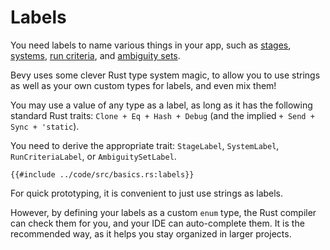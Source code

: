 # Labels

You need labels to name various things in your app, such as [stages](./stages.md),
[systems](./system-order.md), [run criteria](TODO), and [ambiguity sets](TODO).

Bevy uses some clever Rust type system magic, to allow you to use strings
as well as your own custom types for labels, and even mix them!

You may use a value of any type as a label, as long as it has the following
standard Rust traits: `Clone + Eq + Hash + Debug` (and the implied `+ Send +
Sync + 'static`).

You need to derive the appropriate trait: `StageLabel`, `SystemLabel`, `RunCriteriaLabel`, or `AmbiguitySetLabel`.

```rust,no_run,noplayground
{{#include ../code/src/basics.rs:labels}}
```

For quick prototyping, it is convenient to just use strings as labels.

However, by defining your labels as a custom `enum` type, the Rust compiler can
check them for you, and your IDE can auto-complete them. It is the recommended
way, as it helps you stay organized in larger projects.
